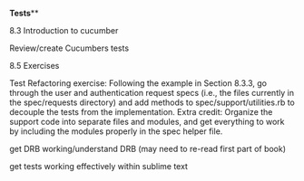 ********Tests**********

8.3 Introduction to cucumber

Review/create Cucumbers tests

8.5 Exercises

Test Refactoring exercise:
Following the example in Section 8.3.3, go through the user and authentication request specs (i.e., the files currently in the spec/requests directory) and add methods to spec/support/utilities.rb to decouple the tests from the implementation. Extra credit: Organize the support code into separate files and modules, and get everything to work by including the modules properly in the spec helper file.

get DRB working/understand DRB (may need to re-read first part of book)

get tests working effectively within sublime text



